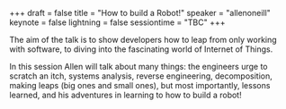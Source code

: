 +++
draft = false
title = "How to build a Robot!"
speaker = "allenoneill"
keynote = false
lightning = false
sessiontime = "TBC"
+++

The aim of the talk is to  show developers how to leap from only working with software, to diving into the fascinating world of Internet of Things.

In this session Allen will talk about many things: the engineers urge to scratch an itch, systems analysis, reverse engineering, decomposition, making leaps (big ones and small ones), but most importantly, lessons learned, and his adventures in learning to how to build a robot!
